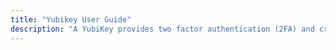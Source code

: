 ```yaml
---
title: "Yubikey User Guide"
description: "A YubiKey provides two factor authentication (2FA) and cryptographic key storage capabilities that are used by Engineering, Product, and Security teams at GitLab."
---
```

